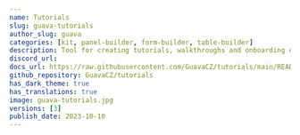 ```yaml
---
name: Tutorials
slug: guava-tutorials
author_slug: guava
categories: [kit, panel-builder, form-builder, table-builder]
description: Tool for creating tutorials, walkthroughs and onboarding experiences for your users.
discord_url: 
docs_url: https://raw.githubusercontent.com/GuavaCZ/tutorials/main/README.md
github_repository: GuavaCZ/tutorials
has_dark_theme: true
has_translations: true
image: guava-tutorials.jpg
versions: [3]
publish_date: 2023-10-10
---
```

